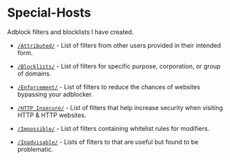 # Special-Hosts
Adblock filters and blocklists I have created.

* [`/Attributed/`](https://github.com/InnoScorpio/Special-Hosts/tree/master/Attributed) - List of filters from other users provided in their intended form.

* [`/Blocklists/`](https://github.com/InnoScorpio/Special-Hosts/tree/master/Blocklists) - List of filters for specific purpose, corporation, or group of domains.

* [`/Enforcement/`](https://github.com/InnoScorpio/Special-Hosts/tree/master/Enforcement/Adguard) - List of filters to reduce the chances of websites bypassing your adblocker.

* [`/HTTP Insecure/`](https://github.com/InnoScorpio/Special-Hosts/tree/master/HTTP_Insecure) - List of filters that help increase security when visiting HTTP & HTTP websites.

* [`/Impossible/`](https://github.com/InnoScorpio/Special-Hosts/tree/master/Impossible) - List of filters containing whitelist rules for modifiers.

* [`/Inadvisable/`](https://github.com/InnoScorpio/Special-Hosts/tree/master/Inadvisable) - Lists of filters to that are useful but found to be problematic. 
